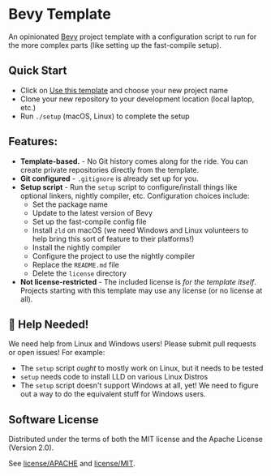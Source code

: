 # Bevy Template

An opinionated [Bevy] project template with a configuration script to run for the more complex parts (like setting up the fast-compile setup).

## Quick Start

- Click on [Use this template] and choose your new project name
- Clone your new repository to your development location (local laptop, etc.)
- Run `./setup` (macOS, Linux) to complete the setup

## Features:
- **Template-based.** - No Git history comes along for the ride. You can create private repositories directly from the template.
- **Git configured** - `.gitignore` is already set up for you.
- **Setup script** - Run the `setup` script to configure/install things like optional linkers, nightly compiler, etc.  Configuration choices include:
  - Set the package name
  - Update to the latest version of Bevy
  - Set up the fast-compile config file
  - Install `zld` on macOS (we need Windows and Linux volunteers to help bring this sort of feature to their platforms!)
  - Install the nightly compiler
  - Configure the project to use the nightly compiler
  - Replace the `README.md` file
  - Delete the `license` directory
- **Not license-restricted** - The included license is _for the template itself_.  Projects starting with this template may use any license (or no license at all).

[Bevy]: https://github.com/bevyengine/bevy
[Use this template]: https://github.com/CleanCut/bevy_template/generate

## :sparkling_heart: Help Needed!
We need help from Linux and Windows users!  Please submit pull requests or open issues! For example:
- The `setup` script _ought_ to mostly work on Linux, but it needs to be tested
- `setup` needs code to install LLD on various Linux Distros
- The `setup` script doesn't support Windows at all, yet! We need to figure out a way to do the equivalent stuff for Windows users.

## Software License

Distributed under the terms of both the MIT license and the Apache License (Version 2.0).

See [license/APACHE](license/APACHE) and [license/MIT](license/MIT).
